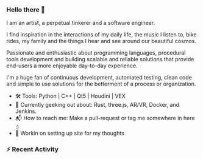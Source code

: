 ### Hello there 👋

I am an artist, a perpetual tinkerer and a software engineer.

I find inspiration in the interactions of my daily life, the music I listen to, bike rides, my family and the things I hear and see around our beautiful cosmos. 

Passionate and enthusiastic about programming languages, procedural tools development and building scalable and reliable solutions that provide end-users a more enjoyable day-to-day experience. 

I'm a huge fan of continuous development, automated testing, clean code and simple to use solutions for the betterment of a process or organization. 

- 🛠 Tools: Python | C++ | Qt5 | Houdini | VEX
- 📔 Currently geeking out about: Rust, three.js, AR/VR, Docker, and Jenkins.
- 📬 How to reach me: Make a pull-request or tag me somewhere in here :)
- 📝 Workin on setting up site for my thoughts

### :zap: Recent Activity

<!--START_SECTION:activity-->
